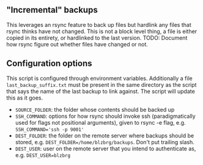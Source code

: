 ## "Incremental" backups
This leverages an rsync feature to back up files but hardlink any files that rsync thinks have not changed. This is not a block level thing, a file is either copied in its entirety, or hardlinked to the last version.
TODO: Document how rsync figure out whether files have changed or not.
## Configuration options
This script is configured through environment variables. Additionally a file `last_backup_suffix.txt` must be present in the same directory as the script that says the name of the last backup to link against. The script will update this as it goes.
- `SOURCE_FOLDER`: the folder whose contents should be backed up
- `SSH_COMMAND`: options for how rsync should invoke ssh (paradigmatically used for flags not positional arguments), given to rsync -e flag, e.g. `SSH_COMMAND='ssh -p 9001'`
- `DEST_FOLDER`: the folder on the remote server where backups should be stored, e.g. `DEST_FOLDER=/home/blzbrg/backups`. Don't put trailing slash.
- `DEST_USER`: user on the remote server that you intend to authenticate as, e.g. `DEST_USER=blzbrg`
